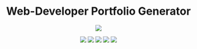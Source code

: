 <h1 align="center">Web-Developer Portfolio Generator</h1>

<p align="center">
 <img src="https://user-images.githubusercontent.com/110999043/210457653-90f73aab-85de-428c-8815-da3fe99e6f9d.png"/>

<p align="center">




  <p align="center">
    <img src="https://img.shields.io/badge/Javascript-yellow" />
    <img src="https://img.shields.io/badge/React-9cf" />
    <img src="https://img.shields.io/badge/-Node.js-green" />
    <img src="https://img.shields.io/badge/Express-brightgreen" />
    <img src="https://img.shields.io/badge/MongoDB-darkgreen" />


